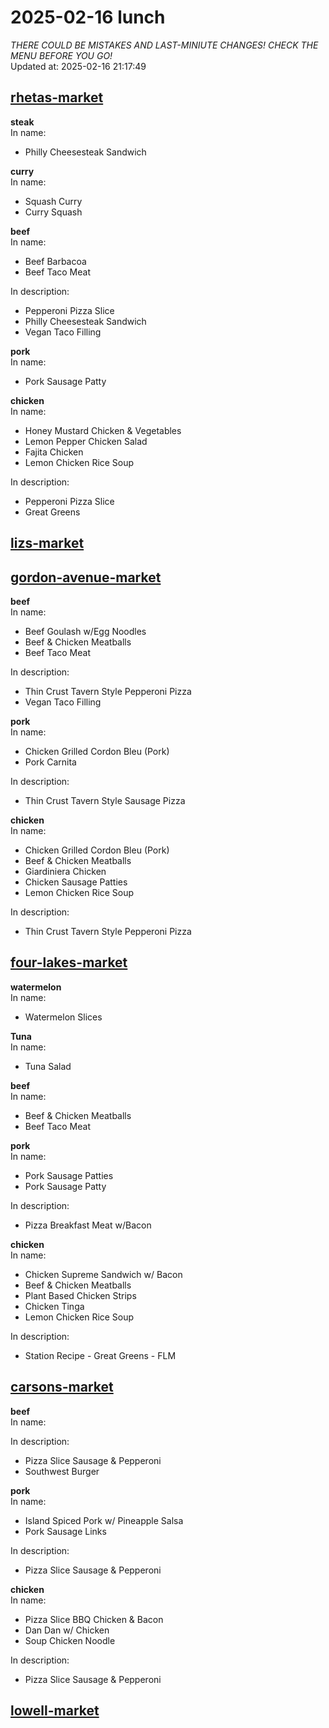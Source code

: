 # 2025-02-16 lunch  
*THERE COULD BE MISTAKES AND LAST-MINIUTE CHANGES! CHECK THE MENU BEFORE YOU GO!*  
Updated at: 2025-02-16 21:17:49  
## [rhetas-market](https://wisc-housingdining.nutrislice.com/menu/rhetas-market/lunch/2025-02-16)  
**steak**  
In name:   
 - Philly Cheesesteak Sandwich  
  
**curry**  
In name:   
 - Squash Curry  
 - Curry Squash  
  
**beef**  
In name:   
 - Beef Barbacoa  
 - Beef Taco Meat  
  
In description:   
 - Pepperoni Pizza Slice  
 - Philly Cheesesteak Sandwich  
 - Vegan Taco Filling  
  
**pork**  
In name:   
 - Pork Sausage Patty  
  
**chicken**  
In name:   
 - Honey Mustard Chicken & Vegetables  
 - Lemon Pepper Chicken Salad  
 - Fajita Chicken  
 - Lemon Chicken Rice Soup  
  
In description:   
 - Pepperoni Pizza Slice  
 - Great Greens  
  
## [lizs-market](https://wisc-housingdining.nutrislice.com/menu/lizs-market/lunch/2025-02-16)  
## [gordon-avenue-market](https://wisc-housingdining.nutrislice.com/menu/gordon-avenue-market/lunch/2025-02-16)  
**beef**  
In name:   
 - Beef Goulash w/Egg Noodles  
 - Beef & Chicken Meatballs  
 - Beef Taco Meat  
  
In description:   
 - Thin Crust Tavern Style Pepperoni Pizza  
 - Vegan Taco Filling  
  
**pork**  
In name:   
 - Chicken Grilled Cordon Bleu (Pork)  
 - Pork Carnita  
  
In description:   
 - Thin Crust Tavern Style Sausage Pizza  
  
**chicken**  
In name:   
 - Chicken Grilled Cordon Bleu (Pork)  
 - Beef & Chicken Meatballs  
 - Giardiniera Chicken  
 - Chicken Sausage Patties  
 - Lemon Chicken Rice Soup  
  
In description:   
 - Thin Crust Tavern Style Pepperoni Pizza  
  
## [four-lakes-market](https://wisc-housingdining.nutrislice.com/menu/four-lakes-market/lunch/2025-02-16)  
**watermelon**  
In name:   
 - Watermelon Slices  
  
**Tuna**  
In name:   
 - Tuna Salad  
  
**beef**  
In name:   
 - Beef & Chicken Meatballs  
 - Beef Taco Meat  
  
**pork**  
In name:   
 - Pork Sausage Patties  
 - Pork Sausage Patty  
  
In description:   
 - Pizza Breakfast Meat w/Bacon  
  
**chicken**  
In name:   
 - Chicken Supreme Sandwich w/ Bacon  
 - Beef & Chicken Meatballs  
 - Plant Based Chicken Strips  
 - Chicken Tinga  
 - Lemon Chicken Rice Soup  
  
In description:   
 - Station Recipe - Great Greens - FLM  
  
## [carsons-market](https://wisc-housingdining.nutrislice.com/menu/carsons-market/lunch/2025-02-16)  
**beef**  
In name:   
  
In description:   
 - Pizza Slice Sausage & Pepperoni  
 - Southwest Burger  
  
**pork**  
In name:   
 - Island Spiced Pork w/ Pineapple Salsa  
 - Pork Sausage Links  
  
In description:   
 - Pizza Slice Sausage & Pepperoni  
  
**chicken**  
In name:   
 - Pizza Slice BBQ Chicken & Bacon  
 - Dan Dan w/ Chicken  
 - Soup Chicken Noodle  
  
In description:   
 - Pizza Slice Sausage & Pepperoni  
  
## [lowell-market](https://wisc-housingdining.nutrislice.com/menu/lowell-market/lunch/2025-02-16)  
  
